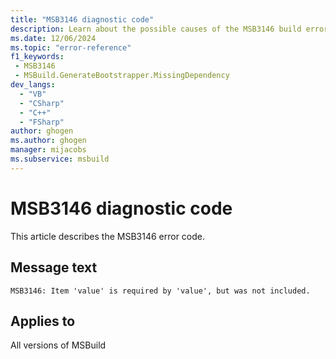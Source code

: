 ```yaml
---
title: "MSB3146 diagnostic code"
description: Learn about the possible causes of the MSB3146 build error, and get troubleshooting tips.
ms.date: 12/06/2024
ms.topic: "error-reference"
f1_keywords:
 - MSB3146
 - MSBuild.GenerateBootstrapper.MissingDependency
dev_langs:
  - "VB"
  - "CSharp"
  - "C++"
  - "FSharp"
author: ghogen
ms.author: ghogen
manager: mijacobs
ms.subservice: msbuild
---
```


# MSB3146 diagnostic code

<!-- :::ErrorDefinitionDescription::: -->
<!-- :::editable-content name="introDescription"::: -->
This article describes the MSB3146 error code.
<!-- :::editable-content-end::: -->

## Message text

`MSB3146: Item 'value' is required by 'value', but was not included.`

<!-- :::editable-content name="postOutputDescription"::: -->
<!--
{StrBegin="MSB3146: "}
-->
<!-- :::editable-content-end::: -->
<!-- :::ErrorDefinitionDescription-end::: -->

## Applies to

All versions of MSBuild
